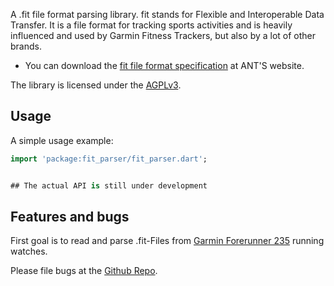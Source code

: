 A .fit file format parsing library. fit stands for Flexible and Interoperable Data Transfer.
It is a file format for tracking sports activities and is heavily influenced and used by Garmin 
Fitness Trackers, but also by a lot of other brands.

* You can download the [fit file format specification](https://www.thisisant.com/resources/fit/) at ANT'S website.

The library is licensed under the 
[AGPLv3](https://github.com/3schweinehunde/fit_parser/blob/master/LICENSE).

## Usage

A simple usage example:

```dart
import 'package:fit_parser/fit_parser.dart';


## The actual API is still under development
```

## Features and bugs

First goal is to read and parse .fit-Files from 
[Garmin Forerunner 235](https://buy.garmin.com/en-GB/GB/p/529988) running watches.

Please file bugs at the 
[Github Repo](ttps://github.com/3schweinehunde/fit_parser).
